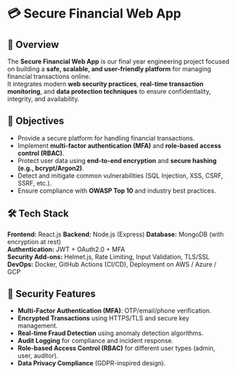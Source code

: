 # 💳 Secure Financial Web App

## 📌 Overview
The **Secure Financial Web App** is our final year engineering project focused on building a **safe, scalable, and user-friendly platform** for managing financial transactions online.  
It integrates modern **web security practices**, **real-time transaction monitoring**, and **data protection techniques** to ensure confidentiality, integrity, and availability.

## 🎯 Objectives
- Provide a secure platform for handling financial transactions.
- Implement **multi-factor authentication (MFA)** and **role-based access control (RBAC)**.
- Protect user data using **end-to-end encryption** and **secure hashing (e.g., bcrypt/Argon2)**.
- Detect and mitigate common vulnerabilities (SQL Injection, XSS, CSRF, SSRF, etc.).
- Ensure compliance with **OWASP Top 10** and industry best practices.

## 🛠️ Tech Stack
**Frontend:** React.js 
**Backend:** Node.js (Express) 
**Database:** MongoDB (with encryption at rest)  
**Authentication:** JWT + OAuth2.0 + MFA  
**Security Add-ons:** Helmet.js, Rate Limiting, Input Validation, TLS/SSL  
**DevOps:** Docker, GitHub Actions (CI/CD), Deployment on AWS / Azure / GCP

## 🔐 Security Features
- **Multi-Factor Authentication (MFA)**: OTP/email/phone verification.  
- **Encrypted Transactions** using HTTPS/TLS and secure key management.  
- **Real-time Fraud Detection** using anomaly detection algorithms.  
- **Audit Logging** for compliance and incident response.  
- **Role-based Access Control (RBAC)** for different user types (admin, user, auditor).  
- **Data Privacy Compliance** (GDPR-inspired design).
